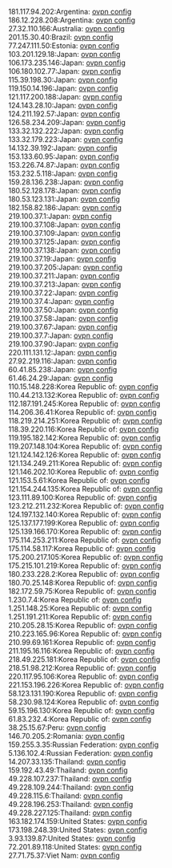 181.117.94.202:Argentina: [ovpn config](vpn/181_117_94_202.ovpn)  
186.12.228.208:Argentina: [ovpn config](vpn/186_12_228_208.ovpn)  
27.32.110.166:Australia: [ovpn config](vpn/27_32_110_166.ovpn)  
201.15.30.40:Brazil: [ovpn config](vpn/201_15_30_40.ovpn)  
77.247.111.50:Estonia: [ovpn config](vpn/77_247_111_50.ovpn)  
103.201.129.18:Japan: [ovpn config](vpn/103_201_129_18.ovpn)  
106.173.235.146:Japan: [ovpn config](vpn/106_173_235_146.ovpn)  
106.180.102.77:Japan: [ovpn config](vpn/106_180_102_77.ovpn)  
115.39.198.30:Japan: [ovpn config](vpn/115_39_198_30.ovpn)  
119.150.14.196:Japan: [ovpn config](vpn/119_150_14_196.ovpn)  
121.117.200.188:Japan: [ovpn config](vpn/121_117_200_188.ovpn)  
124.143.28.10:Japan: [ovpn config](vpn/124_143_28_10.ovpn)  
124.211.192.57:Japan: [ovpn config](vpn/124_211_192_57.ovpn)  
126.58.234.209:Japan: [ovpn config](vpn/126_58_234_209.ovpn)  
133.32.132.222:Japan: [ovpn config](vpn/133_32_132_222.ovpn)  
133.32.179.223:Japan: [ovpn config](vpn/133_32_179_223.ovpn)  
14.132.39.192:Japan: [ovpn config](vpn/14_132_39_192.ovpn)  
153.133.60.95:Japan: [ovpn config](vpn/153_133_60_95.ovpn)  
153.226.74.87:Japan: [ovpn config](vpn/153_226_74_87.ovpn)  
153.232.5.118:Japan: [ovpn config](vpn/153_232_5_118.ovpn)  
159.28.136.238:Japan: [ovpn config](vpn/159_28_136_238.ovpn)  
180.52.128.178:Japan: [ovpn config](vpn/180_52_128_178.ovpn)  
180.53.123.131:Japan: [ovpn config](vpn/180_53_123_131.ovpn)  
182.158.82.186:Japan: [ovpn config](vpn/182_158_82_186.ovpn)  
219.100.37.1:Japan: [ovpn config](vpn/219_100_37_1.ovpn)  
219.100.37.108:Japan: [ovpn config](vpn/219_100_37_108.ovpn)  
219.100.37.109:Japan: [ovpn config](vpn/219_100_37_109.ovpn)  
219.100.37.125:Japan: [ovpn config](vpn/219_100_37_125.ovpn)  
219.100.37.138:Japan: [ovpn config](vpn/219_100_37_138.ovpn)  
219.100.37.19:Japan: [ovpn config](vpn/219_100_37_19.ovpn)  
219.100.37.205:Japan: [ovpn config](vpn/219_100_37_205.ovpn)  
219.100.37.211:Japan: [ovpn config](vpn/219_100_37_211.ovpn)  
219.100.37.213:Japan: [ovpn config](vpn/219_100_37_213.ovpn)  
219.100.37.22:Japan: [ovpn config](vpn/219_100_37_22.ovpn)  
219.100.37.4:Japan: [ovpn config](vpn/219_100_37_4.ovpn)  
219.100.37.50:Japan: [ovpn config](vpn/219_100_37_50.ovpn)  
219.100.37.58:Japan: [ovpn config](vpn/219_100_37_58.ovpn)  
219.100.37.67:Japan: [ovpn config](vpn/219_100_37_67.ovpn)  
219.100.37.7:Japan: [ovpn config](vpn/219_100_37_7.ovpn)  
219.100.37.90:Japan: [ovpn config](vpn/219_100_37_90.ovpn)  
220.111.131.12:Japan: [ovpn config](vpn/220_111_131_12.ovpn)  
27.92.219.116:Japan: [ovpn config](vpn/27_92_219_116.ovpn)  
60.41.85.238:Japan: [ovpn config](vpn/60_41_85_238.ovpn)  
61.46.24.29:Japan: [ovpn config](vpn/61_46_24_29.ovpn)  
110.15.148.228:Korea Republic of: [ovpn config](vpn/110_15_148_228.ovpn)  
110.44.213.132:Korea Republic of: [ovpn config](vpn/110_44_213_132.ovpn)  
112.187.191.245:Korea Republic of: [ovpn config](vpn/112_187_191_245.ovpn)  
114.206.36.41:Korea Republic of: [ovpn config](vpn/114_206_36_41.ovpn)  
118.219.214.251:Korea Republic of: [ovpn config](vpn/118_219_214_251.ovpn)  
118.39.220.116:Korea Republic of: [ovpn config](vpn/118_39_220_116.ovpn)  
119.195.182.142:Korea Republic of: [ovpn config](vpn/119_195_182_142.ovpn)  
119.207.148.104:Korea Republic of: [ovpn config](vpn/119_207_148_104.ovpn)  
121.124.142.126:Korea Republic of: [ovpn config](vpn/121_124_142_126.ovpn)  
121.134.249.211:Korea Republic of: [ovpn config](vpn/121_134_249_211.ovpn)  
121.146.202.10:Korea Republic of: [ovpn config](vpn/121_146_202_10.ovpn)  
121.153.5.61:Korea Republic of: [ovpn config](vpn/121_153_5_61.ovpn)  
121.154.244.135:Korea Republic of: [ovpn config](vpn/121_154_244_135.ovpn)  
123.111.89.100:Korea Republic of: [ovpn config](vpn/123_111_89_100.ovpn)  
123.212.211.232:Korea Republic of: [ovpn config](vpn/123_212_211_232.ovpn)  
124.197.132.140:Korea Republic of: [ovpn config](vpn/124_197_132_140.ovpn)  
125.137.177.199:Korea Republic of: [ovpn config](vpn/125_137_177_199.ovpn)  
125.139.166.170:Korea Republic of: [ovpn config](vpn/125_139_166_170.ovpn)  
175.114.253.211:Korea Republic of: [ovpn config](vpn/175_114_253_211.ovpn)  
175.114.58.117:Korea Republic of: [ovpn config](vpn/175_114_58_117.ovpn)  
175.200.217.105:Korea Republic of: [ovpn config](vpn/175_200_217_105.ovpn)  
175.215.101.219:Korea Republic of: [ovpn config](vpn/175_215_101_219.ovpn)  
180.233.228.2:Korea Republic of: [ovpn config](vpn/180_233_228_2.ovpn)  
180.70.25.148:Korea Republic of: [ovpn config](vpn/180_70_25_148.ovpn)  
182.172.59.75:Korea Republic of: [ovpn config](vpn/182_172_59_75.ovpn)  
1.230.7.4:Korea Republic of: [ovpn config](vpn/1_230_7_4.ovpn)  
1.251.148.25:Korea Republic of: [ovpn config](vpn/1_251_148_25.ovpn)  
1.251.191.211:Korea Republic of: [ovpn config](vpn/1_251_191_211.ovpn)  
210.205.28.15:Korea Republic of: [ovpn config](vpn/210_205_28_15.ovpn)  
210.223.165.96:Korea Republic of: [ovpn config](vpn/210_223_165_96.ovpn)  
210.99.69.161:Korea Republic of: [ovpn config](vpn/210_99_69_161.ovpn)  
211.195.16.116:Korea Republic of: [ovpn config](vpn/211_195_16_116.ovpn)  
218.49.225.181:Korea Republic of: [ovpn config](vpn/218_49_225_181.ovpn)  
218.51.98.212:Korea Republic of: [ovpn config](vpn/218_51_98_212.ovpn)  
220.117.95.106:Korea Republic of: [ovpn config](vpn/220_117_95_106.ovpn)  
221.153.196.226:Korea Republic of: [ovpn config](vpn/221_153_196_226.ovpn)  
58.123.131.190:Korea Republic of: [ovpn config](vpn/58_123_131_190.ovpn)  
58.230.98.124:Korea Republic of: [ovpn config](vpn/58_230_98_124.ovpn)  
59.15.196.130:Korea Republic of: [ovpn config](vpn/59_15_196_130.ovpn)  
61.83.232.4:Korea Republic of: [ovpn config](vpn/61_83_232_4.ovpn)  
38.25.15.67:Peru: [ovpn config](vpn/38_25_15_67.ovpn)  
146.70.205.2:Romania: [ovpn config](vpn/146_70_205_2.ovpn)  
159.255.3.35:Russian Federation: [ovpn config](vpn/159_255_3_35.ovpn)  
5.136.102.4:Russian Federation: [ovpn config](vpn/5_136_102_4.ovpn)  
14.207.33.135:Thailand: [ovpn config](vpn/14_207_33_135.ovpn)  
159.192.43.49:Thailand: [ovpn config](vpn/159_192_43_49.ovpn)  
49.228.107.237:Thailand: [ovpn config](vpn/49_228_107_237.ovpn)  
49.228.109.244:Thailand: [ovpn config](vpn/49_228_109_244.ovpn)  
49.228.115.6:Thailand: [ovpn config](vpn/49_228_115_6.ovpn)  
49.228.196.253:Thailand: [ovpn config](vpn/49_228_196_253.ovpn)  
49.228.227.125:Thailand: [ovpn config](vpn/49_228_227_125.ovpn)  
163.182.174.159:United States: [ovpn config](vpn/163_182_174_159.ovpn)  
173.198.248.39:United States: [ovpn config](vpn/173_198_248_39.ovpn)  
3.93.139.87:United States: [ovpn config](vpn/3_93_139_87.ovpn)  
72.201.89.118:United States: [ovpn config](vpn/72_201_89_118.ovpn)  
27.71.75.37:Viet Nam: [ovpn config](vpn/27_71_75_37.ovpn)  
